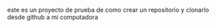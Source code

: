 este es un proyecto de prueba de como crear un repositorio y clonarlo  desde github a mi computadora
